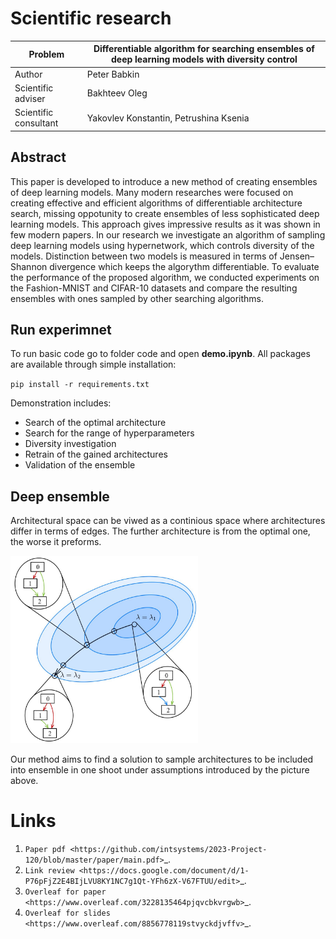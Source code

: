 # Scientific research

| Problem               | Differentiable algorithm for searching ensembles of deep learning models with diversity control |
|-----------------------|-------------------------------------------------------------------------------------------------|
| Author                | Peter Babkin |
| Scientific adviser    | Bakhteev Oleg |
| Scientific consultant | Yakovlev Konstantin, Petrushina Ksenia |


## Abstract


This paper is developed to introduce a new method of creating ensembles of deep learning models. 
Many modern researches were focused on creating effective and efficient algorithms of differentiable architecture search,
missing oppotunity to create ensembles of less sophisticated deep learning models. This approach gives impressive results
as it was shown in few modern papers. In our research we investigate an algorithm of sampling deep learning models using
hypernetwork, which controls diversity of the models. Distinction between two models is measured in terms of Jensen–Shannon
divergence which keeps the algorythm differentiable. To evaluate the performance of the proposed algorithm, we conducted
experiments on the Fashion-MNIST and CIFAR-10 datasets and compare the resulting ensembles with ones sampled by other
searching algorithms.

## Run experimnet


To run basic code go to folder code and open **demo.ipynb**.
All packages are available through simple installation:

``pip install -r requirements.txt``

Demonstration includes:

- Search of the optimal architecture
- Search for the range of hyperparameters
- Diversity investigation
- Retrain of the gained architectures
- Validation of the ensemble

## Deep ensemble

Architectural space can be viwed as a continious space where architectures differ in terms of edges. The further architecture is from the optimal one, the worse it preforms.

<img src="https://github.com/intsystems/2023-Project-120/blob/master/figures/fig1.jpeg" width="300" height="300">

Our method aims to find a solution to sample architectures to be included into ensemble in one shoot under assumptions introduced by the picture above.

Links
=====
1. `Paper pdf <https://github.com/intsystems/2023-Project-120/blob/master/paper/main.pdf>`_.
2. `Link review <https://docs.google.com/document/d/1-P76pFjZ2E4BIjLVU8KY1NC7g1Qt-YFh6zX-V67FTUU/edit>`_.
3. `Overleaf for paper <https://www.overleaf.com/3228135464pjqvcbkvrgwb>`_.
4. `Overleaf for slides <https://www.overleaf.com/8856778119stvyckdjvffv>`_.
